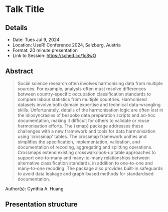 # Talk Title

## Details

<!-- TODO: add session info, location, date etc. -->

- Date: Tues Jul 9, 2024
- Location: UseR! Conference 2024, Salzburg, Austria
- Format: 20 minute presentation
- Link to Session: <https://sched.co/1c8wO>

## Abstract

<!-- TODO: add abstract -->

> Social science research often involves harmonising data from multiple sources. For example, analysts often must resolve differences between country-specific occupation classification standards to compare labour statistics from multiple countries. Harmonised datasets involve both domain expertise and technical data-wrangling skills. Unfortunately, details of the harmonisation logic are often lost in the idiosyncrasies of bespoke data preparation scripts and ad-hoc documentation, making it difficult for others to validate or reuse harmonisation efforts. The {xmap} package addresses these challenges with a new framework and tools for data harmonisation using 'crossmap' tables. The crossmap framework unifies and simplifies the specification, implementation, validation, and documentation of recoding, aggregating and splitting operations. Crossmaps extend existing crosswalk/look-up table approaches to support one-to-many and many-to-many relationships between alternative classification standards, in addition to one-to-one and many-to-one recoding. The package also provides built-in safeguards to avoid data leakage and graph-based methods for standardised documentation.

Author(s): Cynthia A. Huang

## Presentation structure

<!-- TODO: add outline -->